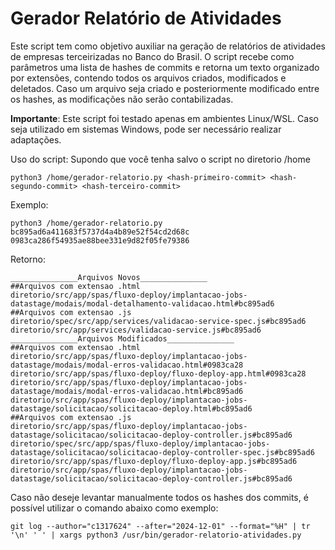 # Gerador Relatório de Atividades

Este script tem como objetivo auxiliar na geração de relatórios de atividades de empresas terceirizadas no Banco do Brasil. O script recebe como parâmetros uma lista de hashes de commits e retorna um texto organizado por extensões, contendo todos os arquivos criados, modificados e deletados. Caso um arquivo seja criado e posteriormente modificado entre os hashes, as modificações não serão contabilizadas.

**Importante**: Este script foi testado apenas em ambientes Linux/WSL. Caso seja utilizado em sistemas Windows, pode ser necessário realizar adaptações.

Uso do script:
Supondo que você tenha salvo o script no diretorio /home
```
python3 /home/gerador-relatorio.py <hash-primeiro-commit> <hash-segundo-commit> <hash-terceiro-commit>
 ```
Exemplo:
```
python3 /home/gerador-relatorio.py bc895ad6a411683f5737d4a4b89e52f54cd2d68c 0983ca286f54935ae88bee331e9d82f05fe79386
```
Retorno:
```
_______________Arquivos Novos_______________
##Arquivos com extensao .html
diretorio/src/app/spas/fluxo-deploy/implantacao-jobs-datastage/modais/modal-detalhamento-validacao.html#bc895ad6
##Arquivos com extensao .js
diretorio/spec/src/app/services/validacao-service-spec.js#bc895ad6
diretorio/src/app/services/validacao-service.js#bc895ad6
_______________Arquivos Modificados_______________
##Arquivos com extensao .html
diretorio/src/app/spas/fluxo-deploy/implantacao-jobs-datastage/modais/modal-erros-validacao.html#0983ca28
diretorio/src/app/spas/fluxo-deploy/fluxo-deploy-app.html#0983ca28
diretorio/src/app/spas/fluxo-deploy/implantacao-jobs-datastage/modais/modal-erros-validacao.html#bc895ad6
diretorio/src/app/spas/fluxo-deploy/implantacao-jobs-datastage/solicitacao/solicitacao-deploy.html#bc895ad6
##Arquivos com extensao .js
diretorio/src/app/spas/fluxo-deploy/implantacao-jobs-datastage/solicitacao/solicitacao-deploy-controller.js#bc895ad6
diretorio/spec/src/app/spas/fluxo-deploy/implantacao-jobs-datastage/solicitacao/solicitacao-deploy-controller-spec.js#bc895ad6
diretorio/src/app/spas/fluxo-deploy/fluxo-deploy-app.js#bc895ad6
diretorio/src/app/spas/fluxo-deploy/implantacao-jobs-datastage/solicitacao/solicitacao-deploy-controller.js#bc895ad6
```
Caso não deseje levantar manualmente todos os hashes dos commits, é possível utilizar o comando abaixo como exemplo:

```
git log --author="c1317624" --after="2024-12-01" --format="%H" | tr '\n' ' ' | xargs python3 /usr/bin/gerador-relatorio-atividades.py
```

